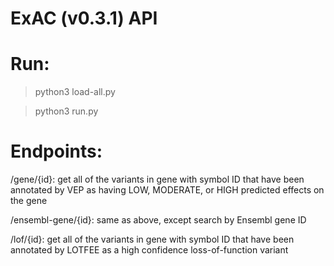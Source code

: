 # ExAC (v0.3.1) API

# Run:

> python3 load-all.py

> python3 run.py

# Endpoints:

/gene/{id}: get all of the variants in gene with symbol ID that have been annotated by VEP as having LOW, MODERATE, or HIGH predicted effects on the gene

/ensembl-gene/{id}: same as above, except search by Ensembl gene ID

/lof/{id}: get all of the variants in gene with symbol ID that have been annotated by LOTFEE as a high confidence loss-of-function variant
